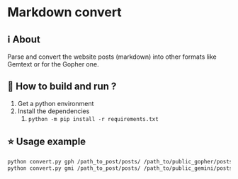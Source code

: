 # Markdown convert

## ℹ️ About

Parse and convert the website posts (markdown) into other formats like Gemtext or for the Gopher one.

## 📖 How to build and run ?

1. Get a python environment
2. Install the dependencies
   1. `python -m pip install -r requirements.txt`

## ⭐ Usage example

```bash
python convert.py gph /path_to_post/posts/ /path_to/public_gopher/posts/
python convert.py gmi /path_to_post/posts/ /path_to/public_gemini/posts/
```
